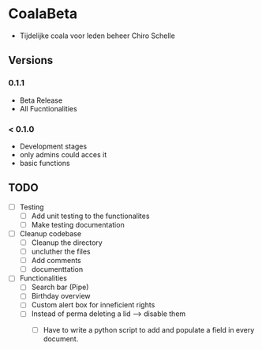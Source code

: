 # CoalaBeta
- Tijdelijke coala voor leden beheer Chiro Schelle

## Versions

### 0.1.1
- Beta Release
- All Fucntionalities

### < 0.1.0
- Development stages
- only admins could acces it
- basic functions


## TODO
- [ ] Testing
  - [ ] Add unit testing to the functionalites 
  - [ ] Make testing documentation
- [ ] Cleanup codebase
  - [ ] Cleanup the directory
  - [ ] uncluther the files
  - [ ] Add comments
  - [ ] documenttation
- [ ] Functionalities
  - [ ] Search bar (Pipe)
  - [ ] Birthday overview
  - [ ] Custom alert box for inneficient rights
  - [ ] Instead of perma deleting a lid --> disable them
    - [ ] Have to write a python script to add and populate a field in every document.





